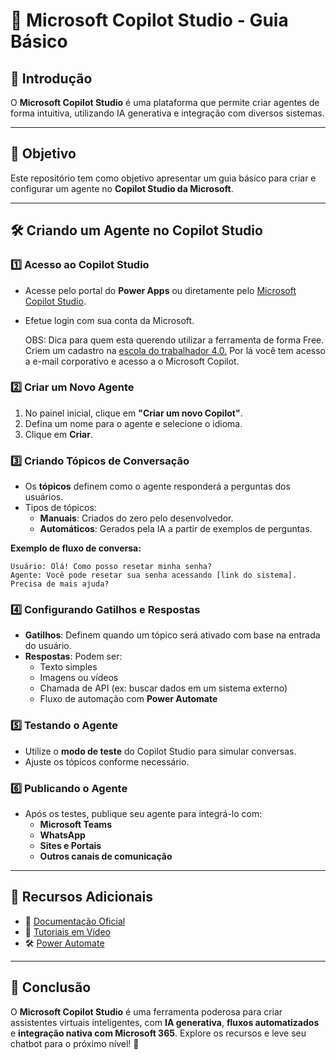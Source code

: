 # 🚀 Microsoft Copilot Studio - Guia Básico

## 📌 Introdução
O **Microsoft Copilot Studio** é uma plataforma que permite criar agentes de forma intuitiva, utilizando IA generativa e integração com diversos sistemas.

---
## 🎯 Objetivo
Este repositório tem como objetivo apresentar um guia básico para criar e configurar um agente no **Copilot Studio da Microsoft**.

---
## 🛠️ Criando um Agente no Copilot Studio

### 1️⃣ Acesso ao Copilot Studio
- Acesse pelo portal do **Power Apps** ou diretamente pelo [Microsoft Copilot Studio](https://powerva.microsoft.com/).
- Efetue login com sua conta da Microsoft.

  OBS: Dica para quem esta querendo utilizar a ferramenta de forma Free. Criem um cadastro na [escola do trabalhador 4.0.](https://cadastro.escoladotrabalhador40.com.br/) Por lá você tem acesso a e-mail corporativo e acesso a o Microsoft Copilot.

### 2️⃣ Criar um Novo Agente
1. No painel inicial, clique em **"Criar um novo Copilot"**.
2. Defina um nome para o agente e selecione o idioma.
3. Clique em **Criar**.

### 3️⃣ Criando Tópicos de Conversação
- Os **tópicos** definem como o agente responderá a perguntas dos usuários.
- Tipos de tópicos:
  - **Manuais**: Criados do zero pelo desenvolvedor.
  - **Automáticos**: Gerados pela IA a partir de exemplos de perguntas.

**Exemplo de fluxo de conversa:**
```
Usuário: Olá! Como posso resetar minha senha?
Agente: Você pode resetar sua senha acessando [link do sistema]. Precisa de mais ajuda?
```

### 4️⃣ Configurando Gatilhos e Respostas
- **Gatilhos**: Definem quando um tópico será ativado com base na entrada do usuário.
- **Respostas**: Podem ser:
  - Texto simples
  - Imagens ou vídeos
  - Chamada de API (ex: buscar dados em um sistema externo)
  - Fluxo de automação com **Power Automate**

### 5️⃣ Testando o Agente
- Utilize o **modo de teste** do Copilot Studio para simular conversas.
- Ajuste os tópicos conforme necessário.

### 6️⃣ Publicando o Agente
- Após os testes, publique seu agente para integrá-lo com:
  - **Microsoft Teams**
  - **WhatsApp**
  - **Sites e Portais**
  - **Outros canais de comunicação**
---

## 🔗 Recursos Adicionais
- 📖 [Documentação Oficial](https://learn.microsoft.com/pt-br/power-virtual-agents/)
- 🎥 [Tutoriais em Vídeo](https://www.youtube.com/user/MSPowerPlatform)
- 🛠️ [Power Automate](https://powerautomate.microsoft.com/pt-br/)

---

## 📌 Conclusão
O **Microsoft Copilot Studio** é uma ferramenta poderosa para criar assistentes virtuais inteligentes, com **IA generativa**, **fluxos automatizados** e **integração nativa com Microsoft 365**. Explore os recursos e leve seu chatbot para o próximo nível! 🚀

